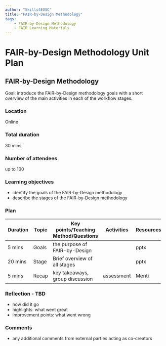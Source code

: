 ```yaml
---
author: "Skills4EOSC"
title: "FAIR-by-Design Methodology"
tags: 
    - FAIR-by-Design Methodology
    - FAIR Learning Materials
---
```


# FAIR-by-Design Methodology Unit Plan

## FAIR-by-Design Methodology

Goal: introduce the FAIR-by-Design methodology goals with a short overview of the main activities in each of the workflow stages.

### Location
Online

### Total duration
30 mins

### Number of attendees
up to 100

### Learning objectives
- identify the goals of the FAIR-by-Design methodology
- describe the stages of the FAIR-by-Design methodology

### Plan
| Duration | Topic | Key points/Teaching Method/Questions | Activities | Resources |
|----------|-------|--------------------------------------|------------|-----------|
| 5 mins   | Goals | the purpose of FAIR-by-Design        |            | pptx      |
| 20 mins  | Stage | Brief overview of all stages         |            | pptx      |
| 5 mins   | Recap | key takeaways, group discussion      | assessment | Menti     |


### Reflection - TBD
- how did it go
- highlights: what went great
- improvement points: what went wrong

### Comments
- any additional comments from external parties acting as co-creators